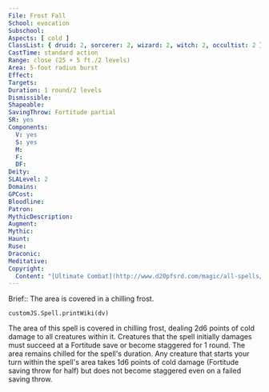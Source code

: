 ```yaml
---
File: Frost Fall
School: evocation
Subschool: 
Aspects: [ cold ]
ClassList: { druid: 2, sorcerer: 2, wizard: 2, witch: 2, occultist: 2 }
CastTime: standard action
Range: close (25 + 5 ft./2 levels)
Area: 5-foot radius burst
Effect: 
Targets: 
Duration: 1 round/2 levels
Dismissible: 
Shapeable: 
SavingThrow: Fortitude partial
SR: yes
Components:
  V: yes
  S: yes
  M: 
  F: 
  DF: 
Deity: 
SLALevel: 2
Domains: 
GPCost: 
Bloodline: 
Patron: 
MythicDescription: 
Augment: 
Mythic: 
Haunt: 
Ruse: 
Draconic: 
Meditative: 
Copyright:
  Content: "[Ultimate Combat](http://www.d20pfsrd.com/magic/all-spells/f/frost-fall)"
---
```

Brief:: The area is covered in a chilling frost.

```dataviewjs
customJS.Spell.printWiki(dv)
```

The area of this spell is covered in chilling frost, dealing 2d6 points of cold damage to all creatures within it. Creatures that the spell initially damages must succeed at a Fortitude save or become staggered for 1 round. The area remains chilled for the spell's duration. Any creature that starts your turn within the spell's area takes 1d6 points of cold damage (Fortitude saving throw for half) but does not become staggered even on a failed saving throw.

